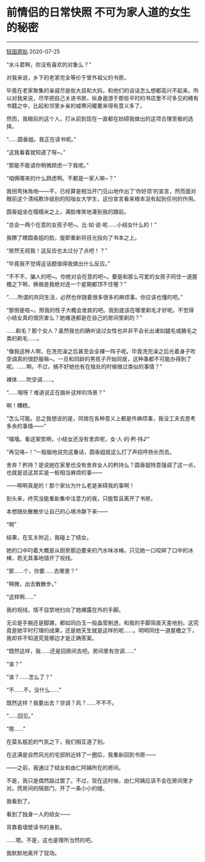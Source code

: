 # 前情侣的日常快照 不可为家人道的女生的秘密

---

[轻国原贴](https://www.lightnovel.us/cn/detail/1034463) 2020-07-25



“水斗君啊，你没有喜欢的对象么？”

 

对我来说，乡下的老家完全等价于曾外祖父的书房。

毕竟在老家聚集的亲戚尽是些大叔和大妈，和他们的谈话怎么想都高兴不起来。所以对我来说，尽早把自己关进书房，纵身遨游于那些平时的书店里不可多见的稀有书籍之中，比起和邻里乡亲的嘘寒问暖要来得有意义多了。

然而，我眼前的这个人，打从前到现在一直都在妨碍我做出的这项合理至极的选择。

 

“……圆香姐。我正在读书呢。”

“这我看着就知道了呀~。”

“那能不能请你稍微顾虑一下我呢。”

“咱俩哪来的什么顾虑啊。不都是一家人嘛~？”

 

我拐弯抹角地——不，已经算是相当开门见山地作出了‘你好烦’的宣言，然而面对眼前这个清纯欺诈级别的阳咖女大学生，这份宣言看来根本没有起到任何的作用。

圆香姐坐在榻榻米之上，满脸堆笑地凑到我的跟前。

 

“总会一两个在意的女孩子吧~。比·如·说·呢……小结女什么的！”

 

我瞟了瞟圆香姐的脸，旋即重新将目光投向了书本之上。

 

“居然无视我！这反应也太过分了点吧！？”

“毕竟我不觉得这话题值得我做出什么反应。”

“不不不，骗人的吧~。你绝对会在意的吧~。要是和那么可爱的女孩子同住一道屋檐之下啊，换做是我绝对连一个星期都顶不住喔？”

“……所谓的共同生活，必然也伴随着很多很多的麻烦事。你应该也懂的吧。”

“那倒是啦~。照我的性子大概会发疯的吧。我到底该在哪里剃毛才好呢。不觉得小结女真的很厉害么？她难道都是在自己的房间里剃的？”

 

……剃毛？那个女人？虽然我也的确听说过女性也并非不会长出诸如腿毛或腋毛之类的剃毛……。

 

“像我这种人啊，在洗完澡之后甚至会全裸一阵子呢。毕竟洗完澡之后光着身子吹空调真的很舒服嘛~。一旦和同龄的男孩子开始同居，这种事都不可能办得到了呢。……啊，不过，搞不好她也有在独处的时候做过类似的事情？”

 

裸体……吹空调……。

 

“……哦呀？难道说正在脑补这样的场景？”

 

啊！糟糕。

 

“怎么可能。总之我想说的是，同居在各种意义上都是件麻烦事，我没工夫去思考多余的事情——”

“嘻嘻。看这架势啊，小结女还没有舍弃呢，女·人·的·矜·持♪”

 

“再见咯~！”一股脑地说完这番话，圆香姐就这么打了声招呼扬长而去。

舍弃？矜持？是说她在家里也没有舍弃女人的矜持么？圆香姐特意强调了这一点，也就是说这其实是一桩相当麻烦的事——

——啊啊真是的！那个家伙为什么老是来碍我的事啊！

 

到头来，终究没能重新集中注意力的我，只能暂且离开了书房。

本想随处散散步让自己的心境冷静下来——

 

“啊”

 

结果，在玄关附近，我碰上了结女。

她的口中叼着大概是从厨房那边要来的汽水味冰棒。只见她一口咬碎了口中的冰棒，若无其事地错开了视线。

 

“那……个，你要……去哪里？”

“稍微，出去散散步。”

“这样啊……”

 

我的视线，情不自禁地扫向了她裸露在外的手脚。

无论是手腕还是脚踝，都如同白玉一般晶莹剔透，和我的手脚简直天差地别。这究竟是她平时打理的成果，还是她天生就是这样的呢……。明明同住一道屋檐之下，我却并不知道究竟哪边才是正确答案。

 

“既然这样，我……还是回房间去吧。房间里有空调……”

“诶？”

“诶？……怎么了？”

“不……不，没什么……”

 

既然这样？我要出去？空调？风？……不不不。

 

“……回见。”

“嗯……”

 

在莫名尴尬的气氛之下，我们相互道了别。

在这满是自然风光的宅邸附近转了一圈后，我重新回到书房——

 

——之前，我通过了结女和由仁阿姨所在的房间。

不是，我只是偶然路过罢了。不过，现在这时候，由仁阿姨应该不会在房间里才对。而房间的隔扇门，开了一条小小的缝。

 

我看到了。

 

看到了独身一人的结女——

背靠着墙壁读书的身影。

 

……嗯。不是，这也是理所当然的吧。

我默默地离开了现场。